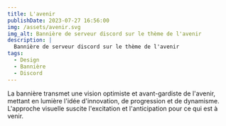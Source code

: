```yaml
---
title: L'avenir
publishDate: 2023-07-27 16:56:00
img: /assets/avenir.svg
img_alt: Bannière de serveur discord sur le thème de l'avenir
description: |
  Bannière de serveur discord sur le thème de l'avenir
tags:
  - Design
  - Bannière
  - Discord
---
```


La bannière  transmet une vision optimiste et avant-gardiste de l'avenir, mettant en lumière l'idée d'innovation, de progression et de dynamisme. L'approche visuelle suscite l'excitation et l'anticipation pour ce qui est à venir. 